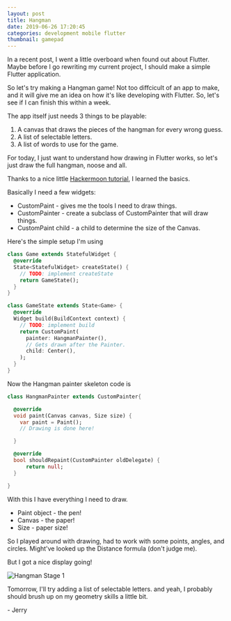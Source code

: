 ```yaml
---
layout: post
title: Hangman
date: 2019-06-26 17:20:45
categories: development mobile flutter
thumbnail: gamepad
---
```


In a recent post, I went a little overboard when found out about Flutter.
Maybe before I go rewriting my current project, I should make a simple Flutter
application.

So let's try making a Hangman game! Not too diffcicult of an app to make, and it will give me an
idea on how it's like developing with Flutter. So, let's see if I can finish this within a week.

The app itself just needs 3 things to be playable:

1. A canvas that draws the pieces of the hangman for every wrong guess.
1. A list of selectable letters.
1. A list of words to use for the game.

For today, I just want to understand how drawing in Flutter works, so let's just draw the full
hangman, noose and all.

Thanks to a nice little [Hackermoon tutorial], I learned the basics.

Basically I need a few widgets:

* CustomPaint - gives me the tools I need to draw things.
* CustomPainter - create a subclass of CustomPainter that will draw things.
* CustomPaint child - a child to determine the size of the Canvas.

Here's the simple setup I'm using

```dart
class Game extends StatefulWidget {
  @override
  State<StatefulWidget> createState() {
    // TODO: implement createState
    return GameState();
  }
}

class GameState extends State<Game> {
  @override
  Widget build(BuildContext context) {
    // TODO: implement build
    return CustomPaint(
      painter: HangmanPainter(),
      // Gets drawn after the Painter.
      child: Center(),
    );
  }
}
```

Now the Hangman painter skeleton code is

```dart
class HangmanPainter extends CustomPainter{

  @override
  void paint(Canvas canvas, Size size) {
    var paint = Paint();
    // Drawing is done here!

  }

  @override
  bool shouldRepaint(CustomPainter oldDelegate) {
      return null;
  }

}
```

With this I have everything I need to draw.

* Paint object - the pen!
* Canvas - the paper!
* Size - paper size!

So I played around with drawing, had to work with some points, angles, and circles.
Might've looked up the Distance formula (don't judge me).

But I got a nice display going!

<img src="{{ site.images }}/hangman-stage-1.png" alt="Hangman Stage 1">

Tomorrow, I'll try adding a list of selectable letters.
and yeah, I probably should brush up on my geometry skills a little bit.

\- Jerry

[Hackermoon tutorial]: https://hackernoon.com/drawing-custom-shapes-and-lines-using-canvas-and-path-in-flutter-997dfb8fde5a